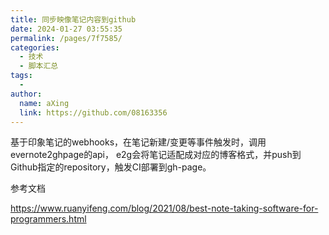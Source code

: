 ```yaml
---
title: 同步映像笔记内容到github
date: 2024-01-27 03:55:35
permalink: /pages/7f7585/
categories:
  - 技术
  - 脚本汇总
tags:
  - 
author: 
  name: aXing
  link: https://github.com/08163356
---
```





基于印象笔记的webhooks，在笔记新建/变更等事件触发时，调用evernote2ghpage的api， e2g会将笔记适配成对应的博客格式，并push到Github指定的repository，触发CI部署到gh-page。



参考文档

https://www.ruanyifeng.com/blog/2021/08/best-note-taking-software-for-programmers.html

